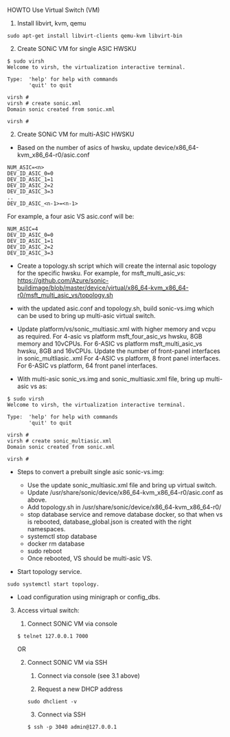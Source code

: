 HOWTO Use Virtual Switch (VM)

1. Install libvirt, kvm, qemu

```
sudo apt-get install libvirt-clients qemu-kvm libvirt-bin
```

2. Create SONiC VM for single ASIC HWSKU

```
$ sudo virsh
Welcome to virsh, the virtualization interactive terminal.

Type:  'help' for help with commands
       'quit' to quit

virsh # 
virsh # create sonic.xml
Domain sonic created from sonic.xml

virsh # 
```

2. Create SONiC VM for multi-ASIC HWSKU

- Based on the number of asics of hwsku, update device/x86_64-kvm_x86_64-r0/asic.conf 
```
NUM_ASIC=<n>
DEV_ID_ASIC_0=0
DEV_ID_ASIC_1=1
DEV_ID_ASIC_2=2
DEV_ID_ASIC_3=3
..
DEV_ID_ASIC_<n-1>=<n-1>
```
For example, a four asic VS asic.conf will be:
```
NUM_ASIC=4
DEV_ID_ASIC_0=0
DEV_ID_ASIC_1=1
DEV_ID_ASIC_2=2
DEV_ID_ASIC_3=3
```
- Create a topology.sh script which will create the internal asic topology for
the specific hwsku.
For example, for msft_multi_asic_vs:
https://github.com/Azure/sonic-buildimage/blob/master/device/virtual/x86_64-kvm_x86_64-r0/msft_multi_asic_vs/topology.sh

- with the updated asic.conf and topology.sh, build sonic-vs.img which can be used to 
bring up multi-asic virtual switch.

- Update platform/vs/sonic_multiasic.xml with higher memory and vcpu as required.
For 4-asic vs platform msft_four_asic_vs hwsku, 8GB memory and 10vCPUs.
For 6-ASIC vs platform msft_multi_asic_vs hwsku, 8GB and 16vCPUs.
Update the number of front-panel interfaces in sonic_multliasic..xml
For 4-ASIC vs platform, 8 front panel interfaces.
For 6-ASIC vs platform, 64 front panel interfaces.

- With multi-asic sonic_vs.img and sonic_multiasic.xml file, bring up multi-asic
vs as:

```
$ sudo virsh
Welcome to virsh, the virtualization interactive terminal.

Type:  'help' for help with commands
       'quit' to quit

virsh #
virsh # create sonic_multiasic.xml 
Domain sonic created from sonic.xml

virsh #
```

- Steps to convert a prebuilt single asic sonic-vs.img:
  - Use the update sonic_multiasic.xml file and bring up virtual switch.
  - Update /usr/share/sonic/device/x86_64-kvm_x86_64-r0/asic.conf as above.
  - Add topology.sh in /usr/share/sonic/device/x86_64-kvm_x86_64-r0/<HWSKU>
  - stop database service and remove database docker, so that when vs is 
rebooted, database_global.json is created with the right namespaces.
  - systemctl stop database
  - docker rm database
  - sudo reboot
  - Once rebooted, VS should be multi-asic VS.

- Start topology service.
```
sudo systemctl start topology.
```

- Load configuration using minigraph or config_dbs.

3. Access virtual switch:

    1. Connect SONiC VM via console
    ```
    $ telnet 127.0.0.1 7000
    ```
    
    OR

    2. Connect SONiC VM via SSH
        
        1. Connect via console (see 3.1 above)

        2. Request a new DHCP address
        ```
        sudo dhclient -v
        ```
        
        3. Connect via SSH
        ```
        $ ssh -p 3040 admin@127.0.0.1
        ```
